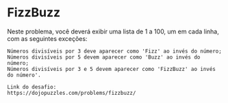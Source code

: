 # FizzBuzz

Neste problema, você deverá exibir uma lista de 1 a 100, um em cada linha, com as seguintes exceções:

    Números divisíveis por 3 deve aparecer como 'Fizz' ao invés do número;
    Números divisíveis por 5 devem aparecer como 'Buzz' ao invés do número;
    Números divisíveis por 3 e 5 devem aparecer como 'FizzBuzz' ao invés do número'.
    
    Link do desafio:
    https://dojopuzzles.com/problems/fizzbuzz/

